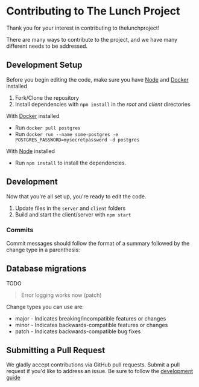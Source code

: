 # Contributing to The Lunch Project
Thank you for your interest in contributing to thelunchproject!
 
There are many ways to contribute to the project, and we have many different needs to be addressed. 

## Development Setup
Before you begin editing the code, make sure you have [Node] and [Docker] installed

1. Fork/Clone the repository
2. Install dependencies with `npm install` in the *root* and *client* directories

With [Docker] installed

* Run `docker pull postgres`
* Run `docker run --name some-postgres -e POSTGRES_PASSWORD=mysecretpassword -d postgres`

With [Node] installed

* Run `npm install` to install the dependencies.

## Development

Now that you're all set up, you're ready to edit the code.

1. Update files in the `server` and `client` folders
2. Build and start the client/server with `npm start`

### Commits
Commit messages should follow the format of a summary followed by the change type in a parenthesis:

## Database migrations
TODO
	
> Error logging works now (patch)

Change types you can use are:
* major - Indicates breaking/incompatible features or changes
* minor - Indicates backwards-compatible features or changes
* patch - Indicates backwards-compatible bug fixes


## Submitting a Pull Request

We gladly accept contributions via GitHub pull requests. Submit a pull request if you'd like to address an issue. Be sure to follow the [development guide](#development-setup)


[Node]: https://nodejs.org/en/docs/
[Docker]: https://www.docker.com